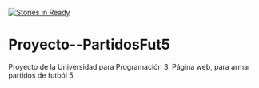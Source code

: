 [![Stories in Ready](https://badge.waffle.io/StephaniePC/Proyecto--PartidosFut5.png?label=ready&title=Ready)](https://waffle.io/StephaniePC/Proyecto--PartidosFut5)
# Proyecto--PartidosFut5
Proyecto de la Universidad para Programación 3. Página web, para armar partidos de futból 5
